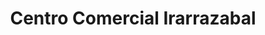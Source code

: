 ---
title: "Centro Comercial Irarrazabal"
url: /salamanca/centro-comercial-irarrazabal/
shop: general
---